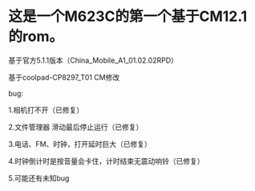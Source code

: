# 这是一个M623C的第一个基于CM12.1的rom。

基于官方5.1.1版本（China_Mobile_A1_01.02.02RPD）

基于coolpad-CP8297_T01 CM修改


bug:

1.相机打不开（已修复）

2.文件管理器 滑动最后停止运行（已修复）

3.电话、FM、时钟，打开延时巨大（已修复）

4.时钟倒计时是按音量会卡住，计时结束无震动响铃（已修复）

5.可能还有未知bug
